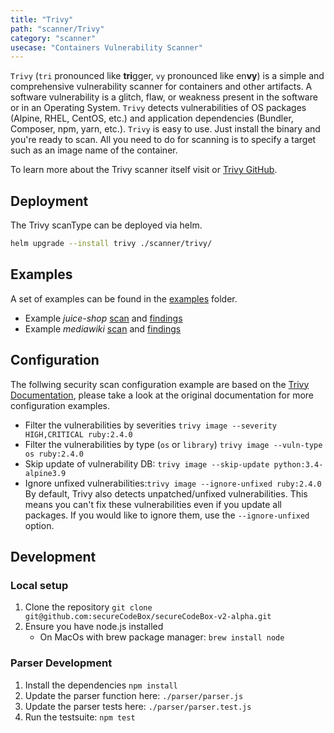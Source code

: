 ```yaml
---
title: "Trivy"
path: "scanner/Trivy"
category: "scanner"
usecase: "Containers Vulnerability Scanner"
---
```


`Trivy` (`tri` pronounced like **tri**gger, `vy` pronounced like en**vy**) is a simple and comprehensive vulnerability scanner for containers and other artifacts.
A software vulnerability is a glitch, flaw, or weakness present in the software or in an Operating System.
`Trivy` detects vulnerabilities of OS packages (Alpine, RHEL, CentOS, etc.) and application dependencies (Bundler, Composer, npm, yarn, etc.).
`Trivy` is easy to use. Just install the binary and you're ready to scan. All you need to do for scanning is to specify a target such as an image name of the container.

To learn more about the Trivy scanner itself visit or [Trivy GitHub].

<!-- end -->

## Deployment

The Trivy scanType can be deployed via helm.

```bash
helm upgrade --install trivy ./scanner/trivy/
```

## Examples

A set of examples can be found in the [examples](./examples) folder.
* Example *juice-shop* [scan](./examples/juice-shop/scan.yaml) and [findings](./examples/juice-shop/findings.yaml)
* Example *mediawiki* [scan](./examples/mediawikip/scan.yaml) and [findings](./examples/mediawiki/findings.yaml)

## Configuration

The follwing security scan configuration example are based on the [Trivy Documentation], please take a look at the original documentation for more configuration examples.

* Filter the vulnerabilities by severities `trivy image --severity HIGH,CRITICAL ruby:2.4.0`
* Filter the vulnerabilities by type (`os` or `library`) `trivy image --vuln-type os ruby:2.4.0`
* Skip update of vulnerability DB: `trivy image --skip-update python:3.4-alpine3.9`
* Ignore unfixed vulnerabilities:`trivy image --ignore-unfixed ruby:2.4.0` By default, Trivy also detects unpatched/unfixed vulnerabilities. This means you can't fix these vulnerabilities even if you update all packages. If you would like to ignore them, use the `--ignore-unfixed` option.

## Development

### Local setup
1. Clone the repository `git clone git@github.com:secureCodeBox/secureCodeBox-v2-alpha.git`
2. Ensure you have node.js installed
   * On MacOs with brew package manager: `brew install node`

### Parser Development

1. Install the dependencies `npm install`
2. Update the parser function here: `./parser/parser.js`
3. Update the parser tests here: `./parser/parser.test.js`
4. Run the testsuite: `npm test`

[Trivy GitHub]: https://github.com/aquasecurity/trivy
[Trivy Documentation]: https://github.com/aquasecurity/trivy#examples